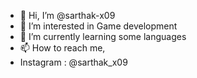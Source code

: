 - 👋 Hi, I’m @sarthak-x09
- 👀 I’m interested in Game development
- 🌱 I’m currently learning some languages
- 📫 How to reach me,
- Instagram : @sarthak_x09


<!---
sarthak-x09/sarthak-x09 is a ✨ special ✨ repository because its `README.md` (this file) appears on your GitHub profile.
You can click the Preview link to take a look at your changes.
--->
